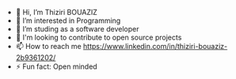 - 👋 Hi, I’m Thiziri BOUAZIZ
- 👀 I’m interested in Programming 
- 🌱 I’m studing as a software developer
- 💞️ I'm looking to contribute to open source projects 
- 📫 How to reach me https://www.linkedin.com/in/thiziri-bouaziz-2b9361202/
- ⚡ Fun fact: Open minded

<!---
thiziribouaziz/thiziribouaziz is a ✨ special ✨ repository because its `README.md` (this file) appears on your GitHub profile.
You can click the Preview link to take a look at your changes.
--->
